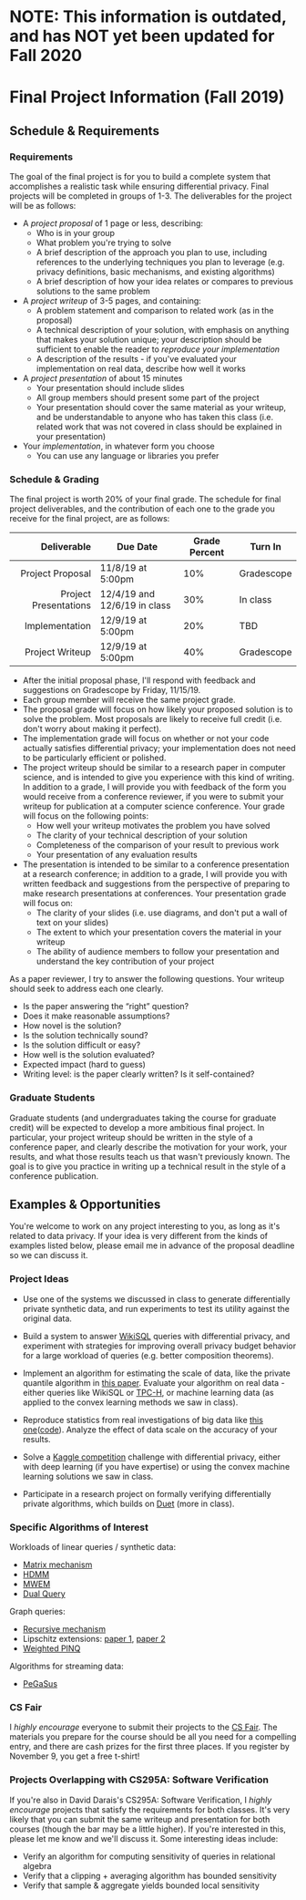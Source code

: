 # NOTE: This information is outdated, and has NOT yet been updated for Fall 2020

# Final Project Information (Fall 2019)

## Schedule & Requirements

### Requirements

The goal of the final project is for you to build a complete system that accomplishes a realistic task while ensuring differential privacy. Final projects will be completed in groups of 1-3. The deliverables for the project will be as follows:

- A *project proposal* of 1 page or less, describing:
  - Who is in your group
  - What problem you're trying to solve
  - A brief description of the approach you plan to use, including references to the underlying techniques you plan to leverage (e.g. privacy definitions, basic mechanisms, and existing algorithms)
  - A brief description of how your idea relates or compares to previous solutions to the same problem
- A *project writeup* of 3-5 pages, and containing:
  - A problem statement and comparison to related work (as in the proposal)
  - A technical description of your solution, with emphasis on anything that makes your solution unique; your description should be sufficient to enable the reader to *reproduce your implementation*
  - A description of the results - if you've evaluated your implementation on real data, describe how well it works
- A *project presentation* of about 15 minutes
  - Your presentation should include slides
  - All group members should present some part of the project
  - Your presentation should cover the same material as your writeup, and be understandable to anyone who has taken this class (i.e. related work that was not covered in class should be explained in your presentation)
- Your *implementation*, in whatever form you choose
  - You can use any language or libraries you prefer

### Schedule & Grading

The final project is worth 20% of your final grade. The schedule for final project deliverables, and the contribution of each one to the grade you receive for the final project, are as follows:

| Deliverable           | Due Date                      | Grade Percent | Turn In    |
| ---------------------:| ----------------------------- | ------------- | ---------- |
| Project Proposal      | 11/8/19 at 5:00pm             | 10%           | Gradescope |
| Project Presentations | 12/4/19 and 12/6/19 in class  | 30%           | In class   |
| Implementation        | 12/9/19 at 5:00pm             | 20%           | TBD        |
| Project Writeup       | 12/9/19 at 5:00pm             | 40%           | Gradescope |

- After the initial proposal phase, I'll respond with feedback and suggestions on Gradescope by Friday, 11/15/19.
- Each group member will receive the same project grade.
- The proposal grade will focus on how likely your proposed solution is to solve the problem. Most proposals are likely to receive full credit (i.e. don't worry about making it perfect).
- The implementation grade will focus on whether or not your code actually satisfies differential privacy; your implementation does not need to be particularly efficient or polished.
- The project writeup should be similar to a research paper in computer science, and is intended to give you experience with this kind of writing. In addition to a grade, I will provide you with feedback of the form you would receive from a conference reviewer, if you were to submit your writeup for publication at a computer science conference. Your grade will focus on the following points:
  - How well your writeup motivates the problem you have solved
  - The clarity of your technical description of your solution
  - Completeness of the comparison of your result to previous work
  - Your presentation of any evaluation results
- The presentation is intended to be similar to a conference presentation at a research conference; in addition to a grade, I will provide you with written feedback and suggestions from the perspective of preparing to make research presentations at conferences. Your presentation grade will focus on:
  - The clarity of your slides (i.e. use diagrams, and don't put a wall of text on your slides)
  - The extent to which your presentation covers the material in your writeup
  - The ability of audience members to follow your presentation and understand the key contribution of your project

As a paper reviewer, I try to answer the following questions. Your writeup should seek to address each one clearly.
- Is the paper answering the “right” question?
- Does it make reasonable assumptions?
- How novel is the solution?
- Is the solution technically sound?
- Is the solution difficult or easy?
- How well is the solution evaluated?
- Expected impact (hard to guess)
- Writing level: is the paper clearly written? Is it self-contained?

### Graduate Students

Graduate students (and undergraduates taking the course for graduate credit) will be expected to develop a more ambitious final project. In particular, your project writeup should be written in the style of a conference paper, and clearly describe the motivation for your work, your results, and what those results teach us that wasn't previously known. The goal is to give you practice in writing up a technical result in the style of a conference publication.

## Examples & Opportunities

You're welcome to work on any project interesting to you, as long as it's related to data privacy. If your idea is very different from the kinds of examples listed below, please email me in advance of the proposal deadline so we can discuss it.

### Project Ideas

- Use one of the systems we discussed in class to generate differentially private synthetic data, and run experiments to test its utility against the original data.

- Build a system to answer [WikiSQL](https://github.com/salesforce/WikiSQL) queries with differential privacy, and experiment with strategies for improving overall privacy budget behavior for a large workload of queries (e.g. better composition theorems).

- Implement an algorithm for estimating the scale of data, like the private quantile algorithm in [this paper](http://www.cse.psu.edu/~ads22/pubs/2011/stoc194-smith.pdf). Evaluate your algorithm on real data - either queries like WikiSQL or [TPC-H](http://www.tpc.org/tpch/), or machine learning data (as applied to the convex learning methods we saw in class).

- Reproduce statistics from real investigations of big data like [this one](https://dailydatablog.wordpress.com/2018/01/27/where-ya-headed-analyzing-over-400-million-taxi-trips-using-hadoop-and-pyspark/)([code](https://github.com/am2786/NYC-taxi-data-analysis)). Analyze the effect of data scale on the accuracy of your results.

- Solve a [Kaggle competition](https://www.kaggle.com/competitions) challenge with differential privacy, either with deep learning (if you have expertise) or using the convex machine learning solutions we saw in class.

- Participate in a research project on formally verifying differentially private algorithms, which builds on [Duet](https://plaid.w3.uvm.edu/duet/) (more in class).

### Specific Algorithms of Interest

Workloads of linear queries / synthetic data:
- [Matrix mechanism](https://people.cs.umass.edu/~mcgregor/papers/15-vldbj.pdf)
- [HDMM](https://arxiv.org/abs/1808.03537)
- [MWEM](https://arxiv.org/pdf/1012.4763.pdf)
- [Dual Query](https://arxiv.org/abs/1402.1526)

Graph queries:
- [Recursive mechanism](https://arxiv.org/abs/1304.4795)
- Lipschitz extensions: [paper 1](http://www.cse.psu.edu/~sxr48/pubs/nodeprivacy-TCC.pdf), [paper 2](https://cs-people.bu.edu/sofya/pubs/Lipschitz-deg-ext-FOCS16.pdf)
- [Weighted PINQ](https://arxiv.org/abs/1203.3453)

Algorithms for streaming data:
- [PeGaSus](https://people.cs.umass.edu/~miklau/assets/pubs/dp/Chen17PeGaSus.pdf)


### CS Fair

I *highly encourage* everyone to submit their projects to the [CS Fair](https://csfair.w3.uvm.edu/). The materials you prepare for the course should be all you need for a compelling entry, and there are cash prizes for the first three places. If you register by November 9, you get a free t-shirt!

### Projects Overlapping with CS295A: Software Verification

If you're also in David Darais's CS295A: Software Verification, I *highly encourage* projects that satisfy the requirements for both classes. It's very likely that you can submit the same writeup and presentation for both courses (though the bar may be a little higher). If you're interested in this, please let me know and we'll discuss it. Some interesting ideas include:

- Verify an algorithm for computing sensitivity of queries in relational algebra
- Verify that a clipping + averaging algorithm has bounded sensitivity
- Verify that sample & aggregate yields bounded local sensitivity
